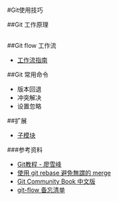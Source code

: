#Git使用技巧

##Git 工作原理

##

##Git flow 工作流
*	[工作流指南](http://blog.jobbole.com/76867/)

##Git 常用命令

*	版本回退
*	冲突解决
*	设置忽略



##扩展
*	[子模块](http://gitbook.liuhui998.com/6_2.html)






###参考资料
*	[Git教程 - 廖雪峰](http://www.liaoxuefeng.com/wiki/0013739516305929606dd18361248578c67b8067c8c017b000)
*	[使用 git rebase 避免無謂的 merge](https://ihower.tw/blog/archives/3843)
*	[Git Community Book 中文版](http://gitbook.liuhui998.com/)
*	[git-flow 备忘清单](http://danielkummer.github.io/git-flow-cheatsheet/index.zh_CN.html)